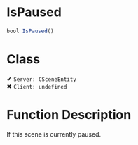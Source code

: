 # IsPaused
```js	
bool IsPaused()
```
# Class
✔ `Server: CSceneEntity`  
✖ `Client: undefined`  

# Function Description
If this scene is currently paused.
